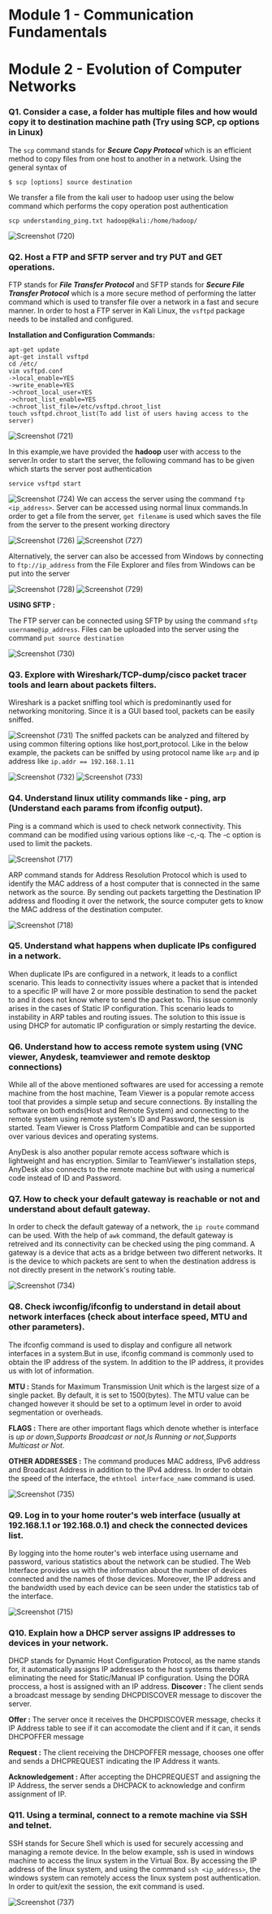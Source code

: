 # Module 1 - Communication Fundamentals
# Module 2 - Evolution of Computer Networks

### Q1. Consider a case, a folder has multiple files and how would copy it to destination machine path (Try using SCP, cp options in Linux)
The `scp` command stands for **_Secure Copy Protocol_** which is an efficient method to copy files from one host to another in a network. Using the general syntax of 
```
$ scp [options] source destination
```
We transfer a file from the kali user to hadoop user using the below command which performs the copy operation post authentication
```
scp understanding_ping.txt hadoop@kali:/home/hadoop/
```

![Screenshot (720)](https://github.com/user-attachments/assets/598a2f76-ca88-4ea3-90a1-30dc78e4e50c)

### Q2. Host a FTP and SFTP server and try PUT and GET operations.
FTP stands for _**File Transfer Protocol**_ and SFTP stands for _**Secure File Transfer Protocol**_ which is a more secure method of performing the latter command which is used to transfer file over a network in a fast and secure manner.
In order to host a FTP server in Kali Linux, the `vsftpd` package needs to be installed and configured.

**Installation and Configuration Commands:**
```
apt-get update
apt-get install vsftpd
cd /etc/
vim vsftpd.conf
->local_enable=YES
->write_enable=YES
->chroot_local_user=YES
->chroot_list_enable=YES
->chroot_list_file=/etc/vsftpd.chroot_list
touch vsftpd.chroot_list(To add list of users having access to the server)
```
![Screenshot (721)](https://github.com/user-attachments/assets/06245a98-4f80-415e-b7fc-9141da12e66c)

In this example,we have provided the **hadoop** user with access to the server.In order to start the server, the following command has to be given which starts the server post authentication
```
service vsftpd start
```
![Screenshot (724)](https://github.com/user-attachments/assets/5c48cdc5-4e90-4319-80ec-9a645231d6a5)
We can access the server using the command `ftp <ip_address>`. Server can be accessed using normal linux commands.In order to get a file from the server, `get filename` is used which saves the file from the server to the present working directory

![Screenshot (726)](https://github.com/user-attachments/assets/9516fd59-c7e8-4864-8f1d-455e4830b3d2)
![Screenshot (727)](https://github.com/user-attachments/assets/a9d92fb2-fa55-43ec-af97-f7ca111c0e47)

Alternatively, the server can also be accessed from Windows by connecting to `ftp://ip_address` from the File Explorer and files from Windows can be put into the server

![Screenshot (728)](https://github.com/user-attachments/assets/631df8c5-939b-44ac-8f45-2036dba3d5b9)
![Screenshot (729)](https://github.com/user-attachments/assets/f1acbc68-f52d-42d9-93bb-0783837f07b5)

**USING SFTP :**

The FTP server can be connected using SFTP by using the command `sftp username@ip_address`.  Files can be uploaded into the server using the command `put source destination`

![Screenshot (730)](https://github.com/user-attachments/assets/4324d8ca-5c65-4e23-bc0a-e59eb51d764a)

### Q3. Explore with Wireshark/TCP-dump/cisco packet tracer tools and learn about packets filters.
Wireshark is a packet sniffing tool which is predominantly used for networking monitoring. Since it is a GUI based tool, packets can be easily sniffed.

![Screenshot (731)](https://github.com/user-attachments/assets/566a5b73-3ab8-43e8-95be-0cfc2e019ee1)
The sniffed packets can be analyzed and filtered by using common filtering options like host,port,protocol. Like in the below example, the packets can be sniffed by using protocol name like `arp` and ip address like `ip.addr == 192.168.1.11`

![Screenshot (732)](https://github.com/user-attachments/assets/3d67bfb8-889f-4a09-8749-662ff2ee6390)
![Screenshot (733)](https://github.com/user-attachments/assets/99967c7a-be59-401f-ba1e-a2d815dabb77)

### Q4. Understand linux utility commands like - ping, arp (Understand each params from ifconfig output).
Ping is a command which is used to check network connectivity. This command can be modified using various options like -c,-q. The -c option is used to limit the packets.

![Screenshot (717)](https://github.com/user-attachments/assets/12db9327-9821-4f4f-ab29-9a9073a0f9a8)

ARP command stands for Address Resolution Protocol which is used to identify the MAC address of a host computer that is connected in the same network as the source. By sending out packets targetting the Destination IP address and flooding it over the network, the source computer gets to know the MAC address of the destination computer.

![Screenshot (718)](https://github.com/user-attachments/assets/aea86bf0-2a1a-46dd-b6ac-925f482934a3)

### Q5. Understand what happens when duplicate IPs configured in a network.
When duplicate IPs are configured in a network, it leads to a conflict scenario. This leads to connectivity issues where a packet that is intended to a specific IP will have 2 or more possible destination to send the packet to and it does not know where to send the packet to. This issue commonly arises in the cases of Static IP configuration. This scenario leads to instability in ARP tables and routing issues.
The solution to this issue is using DHCP for automatic IP configuration or simply restarting the device.

### Q6. Understand how to access remote system using (VNC viewer, Anydesk, teamviewer and remote desktop connections)
While all of the above mentioned softwares are used for accessing a remote machine from the host machine, Team Viewer is a popular remote access tool that provides a simple setup and secure connections. By installing the software on both ends(Host and Remote System) and connecting to the remote system using remote system's ID and Password, the session is started. Team Viewer is Cross Platform Compatible and can be supported over various devices and operating systems.

AnyDesk is also another popular remote access software which is lightweight and has encryption. Similar to TeamViewer's installation steps, AnyDesk also connects to the remote machine but with using a numerical code instead of ID and Password. 

### Q7. How to check your default gateway is reachable or not and understand about default gateway.
In order to check the default gateway of a network, the `ip route` command can be used. With the help of `awk` command, the default gateway is retreived and its connectivity can be checked using the ping command.
A gateway is a device that acts as a bridge between two different networks. It is the device to which packets are sent to when the destination address is not directly present in the network's routing table. 

![Screenshot (734)](https://github.com/user-attachments/assets/bbdf9644-248f-4bb8-999b-ac1e341a0848)

### Q8. Check iwconfig/ifconfig to understand in detail about network interfaces (check about interface speed, MTU and other parameters).
The ifconfig command is used to display and configure all network interfaces in a system.But in use, ifconfig command is commonly used to obtain the IP address of the system. In addition to the IP address, it provides us with lot of information.

**MTU :** Stands for Maximum Transmission Unit which is the largest size of a single packet. By default, it is set to 1500(bytes). The MTU value can be changed however it should be set to a optimum level in order to avoid segmentation or overheads.

**FLAGS :** There are other important flags which denote whether is interface is _up or down_,_Supports Broadcast or not_,_Is Running or not_,_Supports Multicast or Not_.

**OTHER ADDRESSES :** The command produces MAC address, IPv6 address and Broadcast Address in addition to the IPv4 address.
In order to obtain the speed of the interface, the `ethtool interface_name` command is used.

![Screenshot (735)](https://github.com/user-attachments/assets/5851cedc-0bbd-4f9f-a58d-cb40fe5550c5)

### Q9. Log in to your home router's web interface (usually at 192.168.1.1 or 192.168.0.1) and check the connected devices list.
By logging into the home router's web interface using username and password, various statistics about the network can be studied. The Web Interface provides us with the information about the number of devices connected and the names of those devices. Moreover, the IP address and the bandwidth used by each device can be seen under the statistics tab of the interface.

![Screenshot (715)](https://github.com/user-attachments/assets/17071791-fdf1-4999-aa4e-bb32e15b59a9)

### Q10. Explain how a DHCP server assigns IP addresses to devices in your network.
DHCP stands for Dynamic Host Configuration Protocol, as the name stands for, it automatically assigns IP addresses to the host systems thereby eliminating the need for Static/Manual IP configuration. Using the DORA proccess, a host is assigned with an IP address.
**Discover :** The client sends a broadcast message by sending DHCPDISCOVER message to discover the server.

**Offer :** The server once it receives the DHCPDISCOVER message, checks it IP Address table to see if it can accomodate the client and if it can, it sends DHCPOFFER message

**Request :** The client receiving the DHCPOFFER message, chooses one offer and sends a DHCPREQUEST indicating the IP Address it wants.

**Acknowledgement :** After accepting the DHCPREQUEST and assigning the IP Address, the server sends a DHCPACK to acknowledge and confirm assignment of IP.

### Q11. Using a terminal, connect to a remote machine via SSH and telnet.
SSH stands for Secure Shell which is used for securely accessing and managing a remote device. In the below example, ssh is used in windows machine to access the linux system in the Virtual Box. By accessing the IP address of the linux system, and using the command `ssh <ip_address>`, the windows system can remotely access the linux system post authentication. In order to quit/exit the session, the exit command is used.

![Screenshot (737)](https://github.com/user-attachments/assets/20c170d3-8ad3-491d-9b7a-b9ee200abacb)
